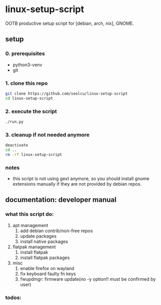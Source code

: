 # linux-setup-script

OOTB productive setup script for [debian, arch, nix], GNOME.

## setup

### 0. prerequisites

- python3-venv
- git

### 1. clone this repo

```bash
git clone https://github.com/seolcu/linux-setup-script
cd linux-setup-script
```

### 2. execute the script

```bash
./run.py
```

### 3. cleanup if not needed anymore

```bash
deactivate
cd ..
rm -rf linux-setup-script
```

### notes

- this script is not using gext anymore, so you should install gnome extensions manually if they are not provided by debian repos.

## documentation: developer manual

### what this script do:

1. apt management
   1. add debian contrib/non-free repos
   2. update packages
   3. install native packages
2. flatpak management
   1. install flatpak
   2. install flatpak packages
3. misc
   1. enable firefox on wayland
   2. fix keyboard faulty fn keys
   3. fwupdmgr: firmware update(no -y option!! must be confirmed by user)

### todos:

